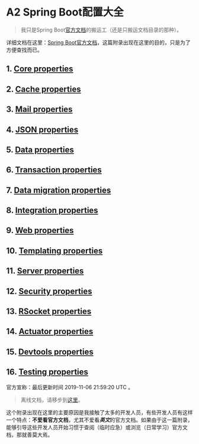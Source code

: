 # A2 Spring Boot配置大全

> 我只是Spring Boot[官方文档](https://docs.spring.io/spring-boot/docs/current/reference/html/)的搬运工（还是只搬运文档目录的那种）。

详细文档在这里：[Spring Boot官方文档](https://docs.spring.io/spring-boot/docs/current/reference/html/appendix-application-properties.html#common-application-properties)，这篇附录出现在这里的目的，只是为了方便查找而已。

## 1. [Core properties](https://docs.spring.io/spring-boot/docs/current/reference/html/appendix-application-properties.html#core-properties)

## 2. [Cache properties](https://docs.spring.io/spring-boot/docs/current/reference/html/appendix-application-properties.html#cache-properties)

## 3. [Mail properties](https://docs.spring.io/spring-boot/docs/current/reference/html/appendix-application-properties.html#mail-properties)

## 4. [JSON properties](https://docs.spring.io/spring-boot/docs/current/reference/html/appendix-application-properties.html#json-properties)

## 5. [Data properties](https://docs.spring.io/spring-boot/docs/current/reference/html/appendix-application-properties.html#data-properties)

## 6. [Transaction properties](https://docs.spring.io/spring-boot/docs/current/reference/html/appendix-application-properties.html#transaction-properties)

## 7. [Data migration properties](https://docs.spring.io/spring-boot/docs/current/reference/html/appendix-application-properties.html#data-migration-properties)

## 8. [Integration properties](https://docs.spring.io/spring-boot/docs/current/reference/html/appendix-application-properties.html#integration-properties)

## 9. [Web properties](https://docs.spring.io/spring-boot/docs/current/reference/html/appendix-application-properties.html#web-properties)

## 10. [Templating properties](https://docs.spring.io/spring-boot/docs/current/reference/html/appendix-application-properties.html#templating-properties)

## 11. [Server properties](https://docs.spring.io/spring-boot/docs/current/reference/html/appendix-application-properties.html#server-properties)

## 12. [Security properties](https://docs.spring.io/spring-boot/docs/current/reference/html/appendix-application-properties.html#security-properties)

## 13. [RSocket properties](https://docs.spring.io/spring-boot/docs/current/reference/html/appendix-application-properties.html#rsocket-properties)

## 14. [Actuator properties](https://docs.spring.io/spring-boot/docs/current/reference/html/appendix-application-properties.html#actuator-properties)

## 15. [Devtools properties](https://docs.spring.io/spring-boot/docs/current/reference/html/appendix-application-properties.html#devtools-properties)

## 16. [Testing properties](https://docs.spring.io/spring-boot/docs/current/reference/html/appendix-application-properties.html#testing-properties)

官方宣称：最后更新时间 2019-11-06 21:59:20 UTC 。

> 离线文档，请移步到[这里](https://repo.spring.io/release/org/springframework/boot/spring-boot-docs/2.2.1.RELEASE/)。

这个附录出现在这里的主要原因是我接触了太多的开发人员，有些开发人员有这样一个特点：**不爱看官方文档**，尤其不爱看***英文***的官方文档。如果由于这一篇附录，能够引导这些开发人员开始习惯于查阅（临时应急）或浏览（日常学习）官方文档，那就善莫大焉。
